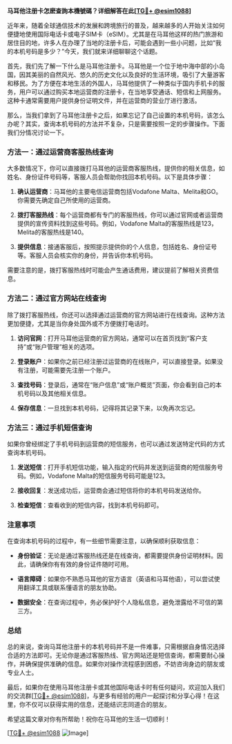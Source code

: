 **马耳他注册卡怎麽查詢本機號碼？详细解答在此[[TG💪+ @esim1088](https://t.me/s/esim1088)]**

近年来，随着全球通信技术的发展和跨境旅行的普及，越来越多的人开始关注如何便捷地使用国际电话卡或电子SIM卡（eSIM）。尤其是在马耳他这样的热门旅游和居住目的地，许多人在办理了当地的注册卡后，可能会遇到一些小问题，比如“我的本机号码是多少？”今天，我们就来详细聊聊这个话题。

首先，我们先了解一下什么是马耳他注册卡。马耳他是一个位于地中海中部的小岛国，因其美丽的自然风光、悠久的历史文化以及良好的生活环境，吸引了大量游客和移民。为了方便在本地生活的外国人，马耳他提供了一种类似于国内手机卡的服务，用户可以通过购买本地运营商的注册卡，在当地享受通话、短信和上网服务。这种卡通常需要用户提供身份证明文件，并在运营商的营业厅进行激活。

那么，当我们拿到了马耳他注册卡之后，如果忘记了自己设置的本机号码，该怎么办呢？其实，查询本机号码的方法并不复杂，只是需要按照一定的步骤操作。下面我们分情况讨论一下。

### 方法一：通过运营商客服热线查询

大多数情况下，你可以直接拨打马耳他的运营商客服热线，提供你的相关信息，如姓名、身份证件号码等，客服人员会帮助你找回本机号码。以下是具体步骤：

1. **确认运营商**：马耳他的主要电信运营商包括Vodafone Malta、Melita和GO。你需要先确定自己所使用的运营商。
   
2. **拨打客服热线**：每个运营商都有专门的客服热线，你可以通过官网或者运营商提供的宣传资料找到这些号码。例如，Vodafone Malta的客服热线是123，Melita的客服热线是140。

3. **提供信息**：接通客服后，按照提示提供你的个人信息，包括姓名、身份证号等。客服人员会核实你的身份，并告诉你本机号码。

需要注意的是，拨打客服热线时可能会产生通话费用，建议提前了解相关资费信息。

### 方法二：通过官方网站在线查询

除了拨打客服热线，你还可以选择通过运营商的官方网站进行在线查询。这种方法更加便捷，尤其是当你身处国外或不方便拨打电话时。

1. **访问官网**：打开马耳他运营商的官方网站，通常可以在首页找到“客户支持”或“账户管理”相关的选项。

2. **登录账户**：如果你之前已经注册过运营商的在线账户，可以直接登录。如果没有注册，可能需要先注册一个账户。

3. **查找号码**：登录后，通常在“账户信息”或“账户概览”页面，你会看到自己的本机号码以及其他相关信息。

4. **保存信息**：一旦找到本机号码，记得将其记录下来，以免再次忘记。

### 方法三：通过手机短信查询

如果你曾经绑定了手机号码到运营商的短信服务，也可以通过发送特定代码的方式查询本机号码。

1. **发送短信**：打开手机短信功能，输入指定的代码并发送到运营商的短信服务号码。例如，Vodafone Malta的短信服务号码可能是123。

2. **接收回复**：发送成功后，运营商会通过短信将你的本机号码发送给你。

3. **检查短信**：查看收到的短信内容，找到本机号码即可。

### 注意事项

在查询本机号码的过程中，有一些细节需要注意，以确保顺利获取信息：

- **身份验证**：无论是通过客服热线还是在线查询，都需要提供身份证明材料。因此，请确保你有有效的身份证件随时可用。
  
- **语言障碍**：如果你不熟悉马耳他的官方语言（英语和马耳他语），可以尝试使用翻译工具或联系懂语言的朋友协助。

- **数据安全**：在查询过程中，务必保护好个人隐私信息，避免泄露给不可信的第三方。

### 总结

总的来说，查询马耳他注册卡的本机号码并不是一件难事，只需根据自身情况选择合适的方法即可。无论你是通过客服热线、官方网站还是短信查询，都需要耐心操作，并确保提供准确的信息。如果你对操作流程感到困惑，不妨咨询身边的朋友或专业人士。

最后，如果你在使用马耳他注册卡或其他国际电话卡时有任何疑问，欢迎加入我们的交流群[[TG💪+ @esim1088](https://t.me/s/esim1088)]，与更多有经验的用户一起探讨和分享心得！在这里，你不仅可以获得实用的信息，还能结识志同道合的朋友。

希望这篇文章对你有所帮助！祝你在马耳他的生活一切顺利！

[[TG💪+ @esim1088](https://t.me/s/esim1088) ![Image](https://i.postimg.cc/4NQfJmqS/Snipaste-2025-05-13-00-14-12.png)]